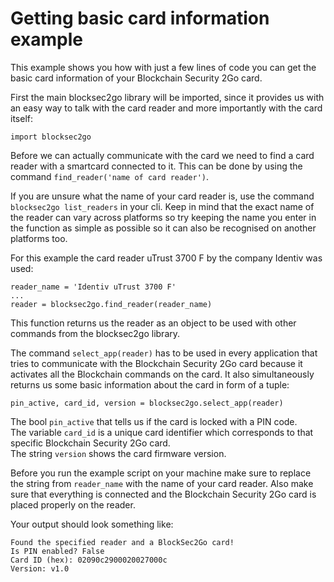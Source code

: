 # Getting basic card information example

This example shows you how with just a few lines of code you can get the basic card information of your Blockchain Security 2Go card.

First the main blocksec2go library will be imported, since it provides us with an easy way to talk with the card reader and more importantly with the card itself:

    import blocksec2go

Before we can actually communicate with the card we need to find a card reader with a smartcard connected to it. This can be done by using the command `find_reader('name of card reader')`.

If you are unsure what the name of your card reader is, use the command `blocksec2go list_readers` in your cli. Keep in mind that the exact name of the reader can vary across platforms so try keeping the name you enter in the function as simple as possible so it can also be recognised on another platforms too.

For this example the card reader uTrust 3700 F by the company Identiv was used:

    reader_name = 'Identiv uTrust 3700 F'
    ...
    reader = blocksec2go.find_reader(reader_name)

This function returns us the reader as an object to be used with other commands from the blocksec2go library.

The command `select_app(reader)` has to be used in every application that tries to communicate with the Blockchain Security 2Go card because it activates all the Blockchain commands on the card. It also simultaneously returns us some basic information about the card in form of a tuple:

    pin_active, card_id, version = blocksec2go.select_app(reader)

The bool `pin_active` that tells us if the card is locked with a PIN code.  
The variable `card_id` is a unique card identifier which corresponds to that specific Blockchain Security 2Go card.  
The string `version` shows the card firmware version.

Before you run the example script on your machine make sure to replace the string from `reader_name` with the name of your card reader. Also make sure that everything is connected and the Blockchain Security 2Go card is placed properly on the reader.

Your output should look something like:

    Found the specified reader and a BlockSec2Go card!
    Is PIN enabled? False
    Card ID (hex): 02090c2900020027000c
    Version: v1.0
